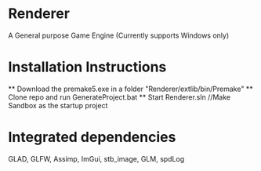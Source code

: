 # Renderer
A General purpose Game Engine (Currently supports Windows only)

# Installation Instructions
** Download the premake5.exe in a folder "Renderer/extlib/bin/Premake"
** Clone repo and run GenerateProject.bat
** Start Renderer.sln //Make Sandbox as the startup project

# Integrated dependencies
GLAD, GLFW, Assimp, ImGui, stb_image, GLM, spdLog
